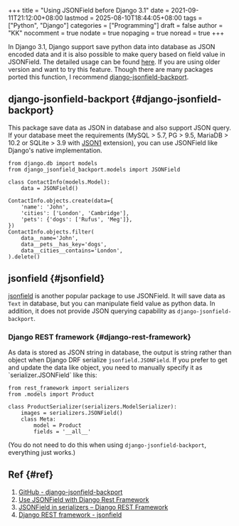 +++
title = "Using JSONField before Django 3.1"
date = 2021-09-11T21:12:00+08:00
lastmod = 2025-08-10T18:44:05+08:00
tags = ["Python", "Django"]
categories = ["Programming"]
draft = false
author = "KK"
nocomment = true
nodate = true
nopaging = true
noread = true
+++

In Django 3.1, Django support save python data into database as JSON encoded data and it is also possible to make query based on field value in JSONField. The detailed usage can be found [here](https://docs.djangoproject.com/en/3.2/topics/db/queries/#querying-jsonfield). If you are using older version and want to try this feature. Though there are many packages ported this function, I recommend [django-jsonfield-backport](https://github.com/laymonage/django-jsonfield-backport).


## django-jsonfield-backport {#django-jsonfield-backport}

This package save data as JSON in database and also support JSON query. If your database meet the requirements (MySQL &gt; 5.7, PG &gt; 9.5, MariaDB &gt; 10.2 or SQLite &gt; 3.9 with [JSON1](https://docs.djangoproject.com/en/3.1/ref/databases/#sqlite-json1) extension), you can use JSONField like Django's native implementation.

```python3
from django.db import models
from django_jsonfield_backport.models import JSONField

class ContactInfo(models.Model):
    data = JSONField()

ContactInfo.objects.create(data={
    'name': 'John',
    'cities': ['London', 'Cambridge'],
    'pets': {'dogs': ['Rufus', 'Meg']},
})
ContactInfo.objects.filter(
    data__name='John',
    data__pets__has_key='dogs',
    data__cities__contains='London',
).delete()
```


## jsonfield {#jsonfield}

[jsonfield](https://github.com/rpkilby/jsonfield) is another popular package to use JSONField. It will save data as `Text` in database, but you can manipulate field value as python data. In addition, it does not provide JSON querying capability as `django-jsonfield-backport`.


### Django REST framework {#django-rest-framework}

As data is stored as JSON string in database, the output is string rather than object when Django DRF serialize `jsonfield.JSONField`. If you prefer to get and update the data like object, you need to manually specify it as \`serializer.JSONField\` like this:

```python3
from rest_framework import serializers
from .models import Product

class ProductSerializer(serializers.ModelSerializer):
    images = serializers.JSONField()
    class Meta:
        model = Product
        fields = '__all__'
```

(You do not need to do this when using `django-jsonfield-backport`, everything just works.)


## Ref {#ref}

1.  [GitHub - django-jsonfield-backport](https://github.com/laymonage/django-jsonfield-backport)
2.  [Use JSONField with Django Rest Framework](https://librenepal.com/article/use-jsonfield-with-django-rest-framework/)
3.  [JSONField in serializers – Django REST Framework](https://www.geeksforgeeks.org/jsonfield-in-serializers-django-rest-framework/)
4.  [Django REST framework - jsonfield](https://www.django-rest-framework.org/api-guide/fields/#jsonfield)
